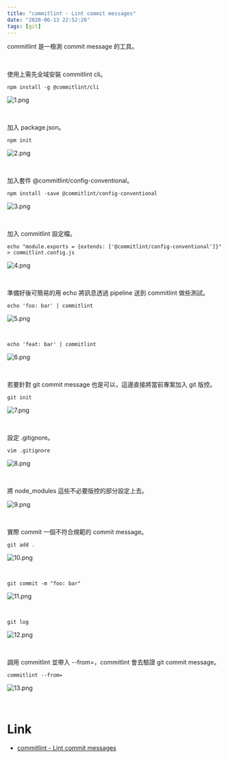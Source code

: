 ```yaml
---
title: "commitlint - Lint commit messages"
date: "2020-06-13 22:52:26"
tags: [git]
---
```



commitlint 是一檢測 commit message 的工具。

<!-- More -->

<br>


使用上需先全域安裝 commitlint cli。  

    npm install -g @commitlint/cli 

![1.png](1.png)

<br>


加入 package.json。  

    npm init

![2.png](2.png)

<br>


加入套件 @commitlint/config-conventional。  

    npm install -save @commitlint/config-conventional

![3.png](3.png)

<br>


加入 commitlint 設定檔。  

    echo "module.exports = {extends: ['@commitlint/config-conventional']}" > commitlint.config.js

![4.png](4.png)

<br>


準備好後可簡易的用 echo 將訊息透過 pipeline 送到 commitlint 做些測試。  

    echo 'foo: bar' | commitlint

![5.png](5.png)

<br>


    echo 'feat: bar' | commitlint

![6.png](6.png)

<br>


若要針對 git commit message 也是可以，這邊直接將當前專案加入 git 版控。  

    git init

![7.png](7.png)

<br>


設定 .gitignore。  

    vim .gitignore

![8.png](8.png)

<br>


將 node_modules 這些不必要版控的部分設定上去。  

![9.png](9.png)

<br>


實際 commit 一個不符合規範的 commit message。    

    git add .

![10.png](10.png)

<br>


    git commit -m "foo: bar"

![11.png](11.png)

<br>


    git log

![12.png](12.png)

<br>


調用 commitlint 並帶入 --from=，commitlint 會去驗證 git commit message。  

    commitlint --from=

![13.png](13.png)

<br>


Link
====
* [commitlint - Lint commit messages](https://commitlint.js.org/#/?id=commitlint-nbsp-)
